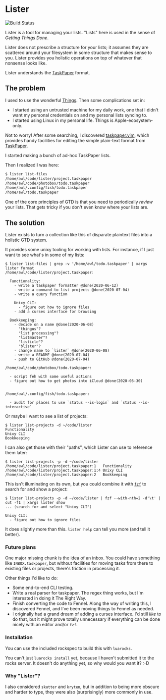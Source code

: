 # Lister

[![Build Status](https://travis-ci.com/alloy-d/lister.svg?branch=master)](https://travis-ci.com/alloy-d/lister)

Lister is a tool for managing your lists.
"Lists" here is used in the sense of _Getting Things Done_.

Lister does not prescribe a structure for your lists; it assumes they
are scattered around your filesystem in some structure that makes sense
to you.  Lister provides you holistic operations on top of whatever
that nonsense looks like.

Lister understands the [TaskPaper][taskpaper] format.

## The problem

I used to use the wonderful [Things][things].  Then some complications
set in:

- I started using an untrusted machine for my daily work, one that
  I didn't want my personal credentials on and my personal lists syncing
  to.
- I started using Linux in my personal life.  Things is
  Apple-ecosystem-only.

Not to worry!  After some searching, I discovered [taskpaper.vim][],
which provides handy facilities for editing the simple plain-text format
from [TaskPaper][taskpaper].

I started making a bunch of ad-hoc TaskPaper lists.

Then I realized I was here:

```sh
$ lister list-files
/home/awl/code/lister/project.taskpaper
/home/awl/code/photobox/todo.taskpaper
/home/awl/.config/fish/todo.taskpaper
/home/awl/todo.taskpaper
```

One of the core principles of GTD is that you need to periodically
_review_ your lists.  That gets tricky if you don't even know where your
lists are.

## The solution

Lister exists to turn a collection like this of disparate plaintext
files into a holistic GTD system.

It provides some unixy tooling for working with lists.  For instance, if
I just want to see what's in some of my lists:

```
$ lister list-files | grep -v '/home/awl/todo.taskpaper' | xargs lister format
/home/awl/code/lister/project.taskpaper:

  Functionality:
    - write a taskpaper formatter @done(2020-06-12)
    - write a command to list projects @done(2020-07-04)
    - write a query function

    Unixy CLI:
      - figure out how to ignore files
    - add a curses interface for browsing

  Bookkeeping:
    - decide on a name @done(2020-06-08)
      "thingus"?
      "list processing"?
      "listmaster"?
      "listicle"?
      "blister"?
    - change name to `lister` @done(2020-06-08)
    - write a README @done(2020-07-04)
    - push to GitHub @done(2020-07-04)

/home/awl/code/photobox/todo.taskpaper:

  - script feh with some useful actions
  - figure out how to get photos into iCloud @done(2020-05-30)


/home/awl/.config/fish/todo.taskpaper:

  - audit for places to use `status --is-login` and `status --is-interactive`
```

Or maybe I want to see a list of projects:

```
$ lister list-projects -d ~/code/lister
Functionality
Unixy CLI
Bookkeeping
```

I can also get those with their "paths", which Lister can use to
reference them later:

```
$ lister list-projects -p -d ~/code/lister
/home/awl/code/lister/project.taskpaper:1	Functionality
/home/awl/code/lister/project.taskpaper:1:4	Unixy CLI
/home/awl/code/lister/project.taskpaper:2	Bookkeeping
```

This isn't illuminating on its own, but you could combine it with
[`fzf`][fzf] to search for and show a project:

```
$ lister list-projects -p -d ~/code/lister | fzf --with-nth=2 -d'\t' | cut -f1 | xargs lister show
... (search for and select "Unixy CLI")

Unixy CLI:
  - figure out how to ignore files
```

It does slightly more than this.  `lister help` can tell you more (and
tell it better).

### Future plans

One major missing chunk is the idea of an inbox.  You could have
something like `INBOX.taskpaper`, but without facilities for moving
tasks from there to existing files or projects, there's friction in
processing it.

Other things I'd like to do:

- Some end-to-end CLI testing.
- Write a real parser for taskpaper.  The regex thing works, but I'm
  interested in doing it The Right Way.
- Finish converting the code to Fennel.  Along the way of writing this,
  I discovered Fennel, and I've been moving things to Fennel as needed.
- I originally had a grand dream of adding a curses interface.  I'd
  still *like* to do that, but it might prove totally unnecessary if
  everything can be done nicely with an editor and/or `fzf`.

### Installation

You can use the included rockspec to build this with `luarocks`.

You can't just `luarocks install` yet, because I haven't submitted it to
the rocks server.  It doesn't do anything yet, so why would you want it?
:-D

### Why "Lister"?

I also considered `skutter` and `kryten`, but in addition to being more
obscure and harder to type, they were also (surprisingly) more commonly
in use.

[taskpaper]: https://guide.taskpaper.com/
[taskpaper.vim]: https://github.com/davidoc/taskpaper.vim
[things]: https://culturedcode.com/things/
[fzf]: https://github.com/junegunn/fzf
